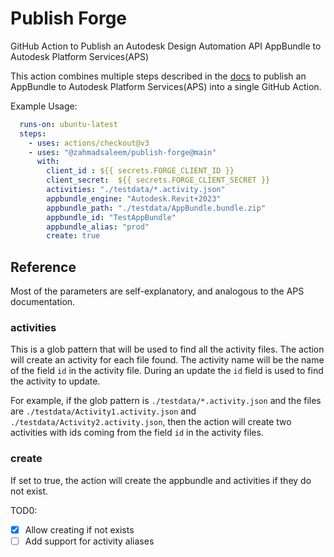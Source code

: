# Publish Forge

GitHub Action to Publish an Autodesk Design Automation API AppBundle to Autodesk Platform Services(APS)

This action combines multiple steps described in the [docs](https://aps.autodesk.com/en/docs/design-automation/v3/developers_guide/basics/) to publish an AppBundle to Autodesk Platform Services(APS) into a single GitHub Action.

Example Usage:
```yaml
  runs-on: ubuntu-latest
  steps:
    - uses: actions/checkout@v3
    - uses: "@zahmadsaleem/publish-forge@main"
      with:
        client_id : ${{ secrets.FORGE_CLIENT_ID }}
        client_secret:  ${{ secrets.FORGE_CLIENT_SECRET }}
        activities: "./testdata/*.activity.json"
        appbundle_engine: "Autodesk.Revit+2023"
        appbundle_path: "./testdata/AppBundle.bundle.zip"
        appbundle_id: "TestAppBundle"
        appbundle_alias: "prod"
        create: true
```

## Reference
Most of the parameters are self-explanatory, and analogous to the APS documentation. 

### activities 
This is a glob pattern that will be used to find all the activity files. 
The action will create an activity for each file found. 
The activity name will be the name of the field `id` in the activity file.
During an update the `id` field is used to find the activity to update.


For example, if the glob pattern is `./testdata/*.activity.json` and the files are `./testdata/Activity1.activity.json` and `./testdata/Activity2.activity.json`, then the action will create two activities with ids coming from the field `id` in the activity files.

### create
If set to true, the action will create the appbundle and activities if they do not exist.

TOD0:
- [x] Allow creating if not exists
- [ ] Add support for activity aliases